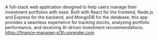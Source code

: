A full-stack web application designed to help users manage their investment portfolios with ease. Built with React for the frontend, Node.js and Express for the backend, and MongoDB for the database, this app provides a seamless experience for tracking stocks, analyzing portfolio performance, and receiving AI-driven investment recommendations.
https://finance-manager-xl3h.onrender.com
